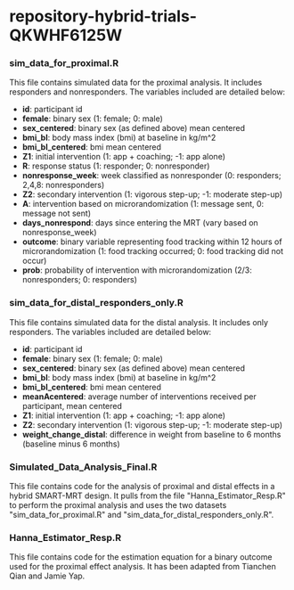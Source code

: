 # repository-hybrid-trials-QKWHF6125W

### sim_data_for_proximal.R

This file contains simulated data for the proximal analysis. It includes responders and nonresponders. The variables included are detailed below:

- **id**: participant id
- **female**: binary sex (1: female; 0: male) 
- **sex_centered**: binary sex (as defined above) mean centered 
- **bmi_bl**: body mass index (bmi) at baseline in kg/m^2
- **bmi_bl_centered**: bmi mean centered
- **Z1**: initial intervention (1: app + coaching; -1: app alone)
- **R**: response status (1: responder; 0: nonresponder)
- **nonresponse_week**: week classified as nonresponder (0: responders; 2,4,8: nonresponders)
- **Z2**: secondary intervention (1: vigorous step-up; -1: moderate step-up)
- **A**: intervention based on microrandomization (1: message sent, 0: message not sent)
- **days_nonrespond**: days since entering the MRT (vary based on nonresponse_week)
- **outcome**: binary variable representing food tracking within 12 hours of microrandomization (1: food tracking occurred; 0: food tracking did not occur)
- **prob**: probability of intervention with microrandomization (2/3: nonresponders; 0: responders)

### sim_data_for_distal_responders_only.R

This file contains simulated data for the distal analysis. It includes only responders. The variables included are detailed below:

- **id**: participant id
- **female**: binary sex (1: female; 0: male)
- **sex_centered**: binary sex (as defined above) mean centered
- **bmi_bl**: body mass index (bmi) at baseline in kg/m^2
- **bmi_bl_centered**: bmi mean centered
- **meanAcentered**: average number of interventions received per participant, mean centered
- **Z1**: initial intervention (1: app + coaching; -1: app alone)
- **Z2**: secondary intervention (1: vigorous step-up; -1: moderate step-up)
- **weight_change_distal**: difference in weight from baseline to 6 months (baseline minus 6 months)

### Simulated_Data_Analysis_Final.R

This file contains code for the analysis of proximal and distal effects in a hybrid SMART-MRT design. It pulls from the file "Hanna_Estimator_Resp.R" to perform the proximal analysis and uses the two datasets "sim_data_for_proximal.R" and "sim_data_for_distal_responders_only.R".

### Hanna_Estimator_Resp.R

This file contains code for the estimation equation for a binary outcome used for the proximal effect analysis. It has been adapted from Tianchen Qian and Jamie Yap.


